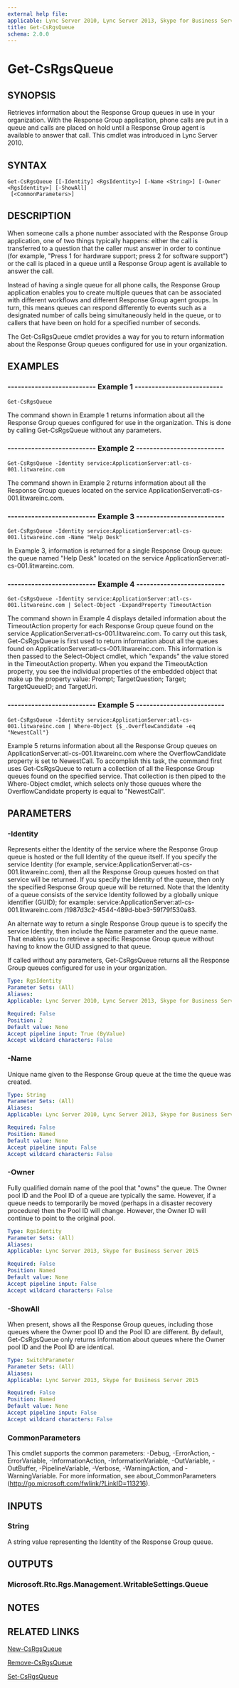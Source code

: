 ```yaml
---
external help file: 
applicable: Lync Server 2010, Lync Server 2013, Skype for Business Server 2015
title: Get-CsRgsQueue
schema: 2.0.0
---
```


# Get-CsRgsQueue

## SYNOPSIS
Retrieves information about the Response Group queues in use in your organization.
With the Response Group application, phone calls are put in a queue and calls are placed on hold until a Response Group agent is available to answer that call.
This cmdlet was introduced in Lync Server 2010.


## SYNTAX

```
Get-CsRgsQueue [[-Identity] <RgsIdentity>] [-Name <String>] [-Owner <RgsIdentity>] [-ShowAll]
 [<CommonParameters>]
```

## DESCRIPTION
When someone calls a phone number associated with the Response Group application, one of two things typically happens: either the call is transferred to a question that the caller must answer in order to continue (for example, "Press 1 for hardware support; press 2 for software support") or the call is placed in a queue until a Response Group agent is available to answer the call.

Instead of having a single queue for all phone calls, the Response Group application enables you to create multiple queues that can be associated with different workflows and different Response Group agent groups.
In turn, this means queues can respond differently to events such as a designated number of calls being simultaneously held in the queue, or to callers that have been on hold for a specified number of seconds.

The Get-CsRgsQueue cmdlet provides a way for you to return information about the Response Group queues configured for use in your organization.


## EXAMPLES

### -------------------------- Example 1 --------------------------
```
Get-CsRgsQueue
```

The command shown in Example 1 returns information about all the Response Group queues configured for use in the organization.
This is done by calling Get-CsRgsQueue without any parameters.

### -------------------------- Example 2 --------------------------
```
Get-CsRgsQueue -Identity service:ApplicationServer:atl-cs-001.litwareinc.com
```

The command shown in Example 2 returns information about all the Response Group queues located on the service ApplicationServer:atl-cs-001.litwareinc.com.

### -------------------------- Example 3 --------------------------
```
Get-CsRgsQueue -Identity service:ApplicationServer:atl-cs-001.litwareinc.com -Name "Help Desk"
```

In Example 3, information is returned for a single Response Group queue: the queue named "Help Desk" located on the service ApplicationServer:atl-cs-001.litwareinc.com.

### -------------------------- Example 4 --------------------------
```
Get-CsRgsQueue -Identity service:ApplicationServer:atl-cs-001.litwareinc.com | Select-Object -ExpandProperty TimeoutAction
```

The command shown in Example 4 displays detailed information about the TimeoutAction property for each Response Group queue found on the service ApplicationServer:atl-cs-001.litwareinc.com.
To carry out this task, Get-CsRgsQueue is first used to return information about all the queues found on ApplicationServer:atl-cs-001.litwareinc.com.
This information is then passed to the Select-Object cmdlet, which "expands" the value stored in the TimeoutAction property.
When you expand the TimeoutAction property, you see the individual properties of the embedded object that make up the property value: Prompt; TargetQuestion; Target; TargetQueueID; and TargetUri.

### -------------------------- Example 5 --------------------------
```
Get-CsRgsQueue -Identity service:ApplicationServer:atl-cs-001.litwareinc.com | Where-Object {$_.OverflowCandidate -eq "NewestCall"}
```

Example 5 returns information about all the Response Group queues on ApplicationServer:atl-cs-001.litwareinc.com where the OverflowCandidate property is set to NewestCall.
To accomplish this task, the command first uses Get-CsRgsQueue to return a collection of all the Response Group queues found on the specified service.
That collection is then piped to the Where-Object cmdlet, which selects only those queues where the OverflowCandidate property is equal to "NewestCall".



## PARAMETERS

### -Identity
Represents either the Identity of the service where the Response Group queue is hosted or the full Identity of the queue itself.
If you specify the service Identity (for example, service:ApplicationServer:atl-cs-001.litwareinc.com), then all the Response Group queues hosted on that service will be returned.
If you specify the Identity of the queue, then only the specified Response Group queue will be returned.
Note that the Identity of a queue consists of the service Identity followed by a globally unique identifier (GUID); for example: service:ApplicationServer:atl-cs-001.litwareinc.com /1987d3c2-4544-489d-bbe3-59f79f530a83.

An alternate way to return a single Response Group queue is to specify the service Identity, then include the Name parameter and the queue name.
That enables you to retrieve a specific Response Group queue without having to know the GUID assigned to that queue.

If called without any parameters, Get-CsRgsQueue returns all the Response Group queues configured for use in your organization.

```yaml
Type: RgsIdentity
Parameter Sets: (All)
Aliases: 
Applicable: Lync Server 2010, Lync Server 2013, Skype for Business Server 2015

Required: False
Position: 2
Default value: None
Accept pipeline input: True (ByValue)
Accept wildcard characters: False
```

### -Name
Unique name given to the Response Group queue at the time the queue was created.

```yaml
Type: String
Parameter Sets: (All)
Aliases: 
Applicable: Lync Server 2010, Lync Server 2013, Skype for Business Server 2015

Required: False
Position: Named
Default value: None
Accept pipeline input: False
Accept wildcard characters: False
```

### -Owner
Fully qualified domain name of the pool that "owns" the queue.
The Owner pool ID and the Pool ID of a queue are typically the same.
However, if a queue needs to temporarily be moved (perhaps in a disaster recovery procedure) then the Pool ID will change.
However, the Owner ID will continue to point to the original pool.

```yaml
Type: RgsIdentity
Parameter Sets: (All)
Aliases: 
Applicable: Lync Server 2013, Skype for Business Server 2015

Required: False
Position: Named
Default value: None
Accept pipeline input: False
Accept wildcard characters: False
```

### -ShowAll
When present, shows all the Response Group queues, including those queues where the Owner pool ID and the Pool ID are different.
By default, Get-CsRgsQueue only returns information about queues where the Owner pool ID and the Pool ID are identical.

```yaml
Type: SwitchParameter
Parameter Sets: (All)
Aliases: 
Applicable: Lync Server 2013, Skype for Business Server 2015

Required: False
Position: Named
Default value: None
Accept pipeline input: False
Accept wildcard characters: False
```

### CommonParameters
This cmdlet supports the common parameters: -Debug, -ErrorAction, -ErrorVariable, -InformationAction, -InformationVariable, -OutVariable, -OutBuffer, -PipelineVariable, -Verbose, -WarningAction, and -WarningVariable. For more information, see about_CommonParameters (http://go.microsoft.com/fwlink/?LinkID=113216).


## INPUTS

### String
A string value representing the Identity of the Response Group queue.


## OUTPUTS

### Microsoft.Rtc.Rgs.Management.WritableSettings.Queue


## NOTES


## RELATED LINKS

[New-CsRgsQueue]()

[Remove-CsRgsQueue]()

[Set-CsRgsQueue]()